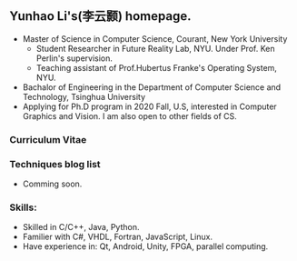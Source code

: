 ## Yunhao Li's(李云颢) homepage.
+ Master of Science in Computer Science, Courant, New York University
  + Student Researcher in Future Reality Lab, NYU. Under Prof. Ken Perlin's supervision.
  + Teaching assistant of Prof.Hubertus Franke's Operating System, NYU.
+ Bachalor of Engineering in the Department of Computer Science and Technology, Tsinghua University
+ Applying for Ph.D program in 2020 Fall, U.S, interested in Computer Graphics and Vision. I am also open to other fields of CS.

### Curriculum Vitae

### Techniques blog list
+ Comming soon.

### 

### Skills:
+ Skilled in C/C++, Java, Python.
+ Familier with C#, VHDL, Fortran, JavaScript, Linux.
+ Have experience in: Qt, Android, Unity, FPGA, parallel computing.

